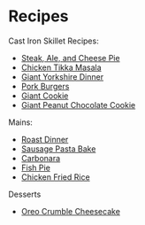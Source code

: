 # Recipes

Cast Iron Skillet Recipes:

- [Steak, Ale, and Cheese Pie](recipes/steak_ale_cheese_pie.md)
- [Chicken Tikka Masala](recipes/chicken_tikka_masala.md)
- [Giant Yorkshire Dinner](recipes/giant_yorkshire_dinner.md)
- [Pork Burgers](recipes/pork_burgers.md)
- [Giant Cookie](recipes/giant_cookie.md)
- [Giant Peanut Chocolate Cookie](recipes/giant_peanut_chocolate_cookie.md)

Mains:

- [Roast Dinner](recipes/roast_dinner.md)
- [Sausage Pasta Bake](recipes/sausage_pasta_bake.md)
- [Carbonara](recipes/carbonara.md)
- [Fish Pie](recipes/fish_pie.md)
- [Chicken Fried Rice](recipes/chicken_fried_rice.md)

Desserts

- [Oreo Crumble Cheesecake](recipes/oreo_crumble_cheesecake.md)
